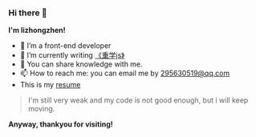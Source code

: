 ### Hi there 👋

**I'm lizhongzhen!**

- 🔭 I’m a front-end developer
- 🌱 I’m currently writing <a href="https://github.com/lizhongzhen11/lizz-blog/issues/41">《重学js》</a>
- 💬 You can share knowledge with me.
- 📫 How to reach me: you can email me by 295630519@qq.com
- This is my <a href="https://github.com/lizhongzhen11/lizhongzhen11/issues/1">resume</a>

> I'm still very weak and my code is not good enough, but i will keep moving.

**Anyway, thankyou for visiting!**
